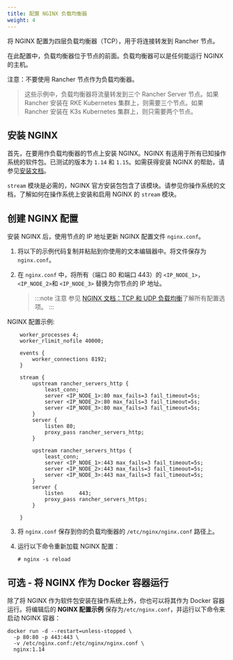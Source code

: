 ```yaml
---
title: 配置 NGINX 负载均衡器
weight: 4
---
```


将 NGINX 配置为四层负载均衡器（TCP），用于将连接转发到 Rancher 节点。

在此配置中，负载均衡器位于节点的前面。负载均衡器可以是任何能运行 NGINX 的主机。

注意：不要使用 Rancher 节点作为负载均衡器。

> 这些示例中，负载均衡器将流量转发到三个 Rancher Server 节点。如果 Rancher 安装在 RKE Kubernetes 集群上，则需要三个节点。如果 Rancher 安装在 K3s Kubernetes 集群上，则只需要两个节点。

## 安装 NGINX

首先，在要用作负载均衡器的节点上安装 NGINX。NGINX 有适用于所有已知操作系统的软件包。已测试的版本为 `1.14` 和 `1.15`。如需获得安装 NGINX 的帮助，请参见[安装文档](https://www.nginx.com/resources/wiki/start/topics/tutorials/install/)。

`stream` 模块是必需的，NGINX 官方安装包包含了该模块。请参见你操作系统的文档，了解如何在操作系统上安装和启用 NGINX 的 `stream` 模块。

## 创建 NGINX 配置

安装 NGINX 后，使用节点的 IP 地址更新 NGINX 配置文件 `nginx.conf`。

1. 将以下的示例代码复制并粘贴到你使用的文本编辑器中。将文件保存为 `nginx.conf`。

2. 在 `nginx.conf` 中，将所有（端口 80 和端口 443）的 `<IP_NODE_1>`，`<IP_NODE_2>`和 `<IP_NODE_3>` 替换为你节点的 IP 地址。

   > :::note 注意
   > 参见 [NGINX 文档：TCP 和 UDP 负载均衡](https://docs.nginx.com/nginx/admin-guide/load-balancer/tcp-udp-load-balancer/)了解所有配置选项。
   > :::

NGINX 配置示例:
```
    worker_processes 4;
    worker_rlimit_nofile 40000;

    events {
        worker_connections 8192;
    }

    stream {
        upstream rancher_servers_http {
            least_conn;
            server <IP_NODE_1>:80 max_fails=3 fail_timeout=5s;
            server <IP_NODE_2>:80 max_fails=3 fail_timeout=5s;
            server <IP_NODE_3>:80 max_fails=3 fail_timeout=5s;
        }
        server {
            listen 80;
            proxy_pass rancher_servers_http;
        }

        upstream rancher_servers_https {
            least_conn;
            server <IP_NODE_1>:443 max_fails=3 fail_timeout=5s;
            server <IP_NODE_2>:443 max_fails=3 fail_timeout=5s;
            server <IP_NODE_3>:443 max_fails=3 fail_timeout=5s;
        }
        server {
            listen     443;
            proxy_pass rancher_servers_https;
        }

    }
```


3. 将 `nginx.conf` 保存到你的负载均衡器的 `/etc/nginx/nginx.conf` 路径上。

4. 运行以下命令重新加载 NGINX 配置：

   ```
   # nginx -s reload
   ```

## 可选 - 将 NGINX 作为 Docker 容器运行

除了将 NGINX 作为软件包安装在操作系统上外，你也可以将其作为 Docker 容器运行。将编辑后的 **NGINX 配置示例** 保存为`/etc/nginx.conf`，并运行以下命令来启动 NGINX 容器：

```
docker run -d --restart=unless-stopped \
  -p 80:80 -p 443:443 \
  -v /etc/nginx.conf:/etc/nginx/nginx.conf \
  nginx:1.14
```
